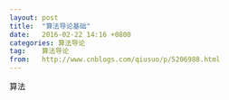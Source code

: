 ```yaml
---
layout: post
title:  "算法导论基础"
date:   2016-02-22 14:16 +0800
categories: 算法导论
tag:    算法导论
from:   http://www.cnblogs.com/qiusuo/p/5206988.html
---
```

<p>算法</p>
